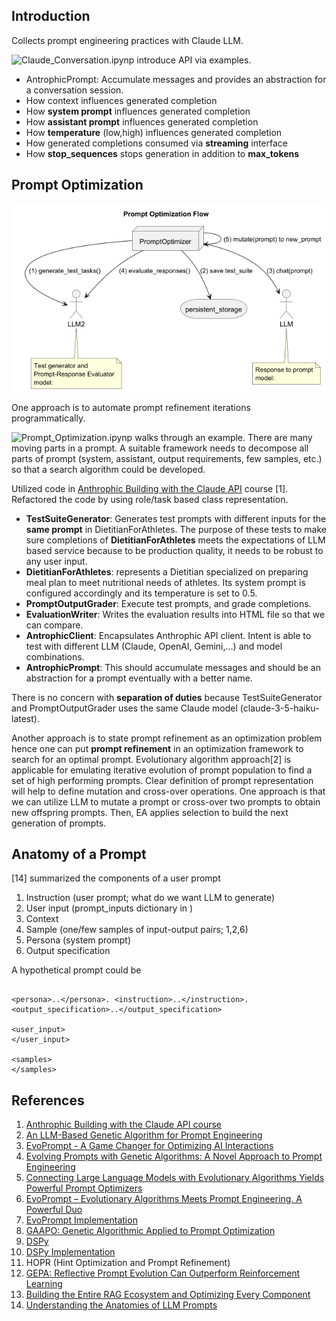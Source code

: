 
Introduction
------------

Collects prompt engineering practices with Claude LLM. 

![Claude_Conversation.ipynp](src/Claude_Conversation.ipynb) introduce API via examples.
- AntrophicPrompt: Accumulate messages and provides an abstraction for a conversation session. 
- How context influences generated completion
- How **system prompt** influences generated completion
- How **assistant prompt** influences generated completion
- How **temperature** (low,high) influences generated completion
- How generated completions consumed via **streaming** interface
- How **stop_sequences** stops generation in addition to **max_tokens**


Prompt Optimization
-------------------
![Prompt-Optimization-HLD](./docs/HLD-0-Prompt_Optimization_Flow.png)

One approach is to automate prompt refinement iterations programmatically.

![Prompt_Optimization.ipynp](src/Prompt_Optimization.ipynb) walks through an example. 
There are many moving parts in a prompt. 
A suitable framework needs to decompose all parts of prompt (system, assistant, output requirements, few samples, etc.)
so that a search algorithm could be developed. 

Utilized code in 
<a href="https://anthropic.skilljar.com/claude-with-the-anthropic-api/" target="_blank">Anthrophic Building with the Claude API</a> course [1]. 
Refactored the code by using role/task based class representation.

- **TestSuiteGenerator**: Generates test prompts with different inputs for the **same prompt** in DietitianForAthletes. 
  The purpose of these tests to make sure completions of **DietitianForAthletes** meets the expectations of LLM based service 
  because to be production quality, it needs to be robust to any user input. 
- **DietitianForAthletes**: represents a Dietitian specialized on preparing meal plan to meet nutritional needs of athletes.
  Its system prompt is configured accordingly and its temperature is set to 0.5.
- **PromptOutputGrader**: Execute test prompts, and grade completions. 
- **EvaluationWriter**: Writes the evaluation results into HTML file so that we can compare. 
- **AntrophicClient**: Encapsulates Anthrophic API client. Intent is able to test with different LLM (Claude, OpenAI, Gemini,...) and model combinations.
- **AntrophicPrompt**: This should accumulate messages and should be an abstraction for a prompt eventually with a better name. 

There is no concern with **separation of duties** because TestSuiteGenerator and 
PromptOutputGrader uses the same Claude model (claude-3-5-haiku-latest).

Another approach is to state prompt refinement as an optimization problem 
hence one can put **prompt refinement** in an optimization framework to search for an optimal prompt.
Evolutionary algorithm approach[2] is applicable for emulating iterative evolution of prompt population to find a set of high performing prompts. 
Clear definition of prompt representation will help to define mutation and cross-over operations. 
One approach is that we can utilize LLM to mutate a prompt or cross-over two prompts to obtain new offspring prompts. 
Then, EA applies selection to build the next generation of prompts. 

Anatomy of a Prompt
----------
[14] summarized the components of a user prompt
1. Instruction (user prompt; what do we want LLM to generate)
1. User input (prompt_inputs dictionary in )
1. Context 
1. Sample (one/few samples of input-output pairs; 1,2,6)
1. Persona (system prompt)
1. Output specification

A hypothetical prompt could be

````

<persona>..</persona>. <instruction>..</instruction>. <output_specification>..</output_specification>

<user_input>
</user_input>

<samples>
</samples>

````



References
----------
1. [Anthrophic Building with the Claude API course](https://anthropic.skilljar.com/claude-with-the-anthropic-api/)
1. [An LLM-Based Genetic Algorithm for Prompt Engineering](https://dl.acm.org/doi/10.1145/3712255.3726633)
1. [EvoPrompt - A Game Changer for Optimizing AI Interactions](https://news.promptengineering.org/evoprompt-a-game-changer-for-optimizing-ai-interactions.html)
1. [Evolving Prompts with Genetic Algorithms: A Novel Approach to Prompt Engineering](https://medium.com/@eugenesh4work/evolving-prompts-with-genetic-algorithms-a-novel-approach-to-prompt-engineering-a2e1e0f53b9a)
1. [Connecting Large Language Models with Evolutionary Algorithms Yields Powerful Prompt Optimizers](https://openreview.net/pdf?id=ZG3RaNIsO8)
1. [EvoPrompt – Evolutionary Algorithms Meets Prompt Engineering. A Powerful Duo](https://ai.gopubby.com/evoprompt-evolutionary-algorithms-meets-prompt-engineering-a-powerful-duo-c30c427e88cc)
1. [EvoPrompt Implementation](https://github.com/beeevita/EvoPrompt)
1. [GAAPO: Genetic Algorithmic Applied to Prompt Optimization](https://arxiv.org/abs/2504.07157)
1. [DSPy](https://arxiv.org/abs/2310.03714) 
1. [DSPy Implementation](https://github.com/stanfordnlp/dspy)
1. HOPR (Hint Optimization and Prompt Refinement)
1. [GEPA: Reflective Prompt Evolution Can Outperform Reinforcement Learning](https://arxiv.org/abs/2507.19457)
1. [Building the Entire RAG Ecosystem and Optimizing Every Component](https://levelup.gitconnected.com/building-the-entire-rag-ecosystem-and-optimizing-every-component-8f23349b96a4)
1. [Understanding the Anatomies of LLM Prompts](https://www.codesmith.io/blog/mastering-llm-prompts)